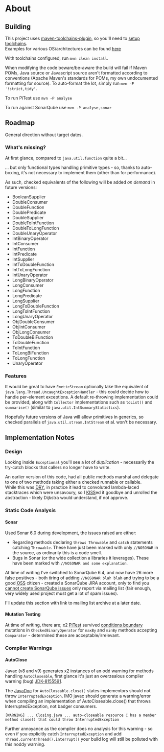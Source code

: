 # About

## Building 

This project uses [maven-toolchains-plugin][maven-toolchains-plugin], so you'll need to [setup toolchains][maven-toolchains-plugin-setup].  
Examples for various OS/architectures can be found [here][maven-central-earcam-toolchain] 

With toolchains configured, run `mvn clean install`.

When modifying the code beware/be-aware the build will fail if Maven POMs, Java source or Javascript source aren't formatted according to conventions (Apache 
Maven's standards for POMs, my own undocumented formatting for source).  To auto-format the lot, simply run `mvn -P '!strict,tidy'`.

To run PiTest use `mvn -P analyse`

To run against SonarQube use `mvn -P analyse,sonar`


## Roadmap

General direction without target dates.

### What's missing?

At first glance, compared to `java.util.function` quite a bit...  

... but only functional types handling primitive types - so, thanks to auto-boxing, it's not necessary to implement them (other than for performance).

As such, checked equivalents of the following will be added _on demand_ in future versions:

* BooleanSupplier
* DoubleConsumer
* DoubleFunction
* DoublePredicate
* DoubleSupplier
* DoubleToIntFunction
* DoubleToLongFunction
* DoubleUnaryOperator
* IntBinaryOperator
* IntConsumer
* IntFunction
* IntPredicate
* IntSupplier
* IntToDoubleFunction
* IntToLongFunction
* IntUnaryOperator
* LongBinaryOperator
* LongConsumer
* LongFunction
* LongPredicate
* LongSupplier
* LongToDoubleFunction
* LongToIntFunction
* LongUnaryOperator
* ObjDoubleConsumer
* ObjIntConsumer
* ObjLongConsumer
* ToDoubleBiFunction
* ToDoubleFunction
* ToIntFunction
* ToLongBiFunction
* ToLongFunction
* UnaryOperator


### Features

It would be great to have `EmeticStream` optionally take the equivalent of `java.lang.Thread.UncaughtExceptionHandler` - this could decide
how to handle per-element exceptions.  A default re-throwing implementation could be provided, along with `Collector` implementations such as `toList()` and `summarise()` (similar to `java.util.IntSummaryStatistics`).

Hopefully future versions of Java will allow primitives in generics, so checked parallels of `java.util.stream.IntStream` et al. won't be necessary. 



## Implementation Notes

### Design

Looking inside `Exceptional` you'll see a lot of _duplication_ - necessarily the try-catch blocks that callers no longer have to write.

An earlier version of this code, had all public methods marshal and delegate to one of two methods taking either a checked runnable or callable.  
While this was [DRY](https://en.wikipedia.org/wiki/Don%27t_repeat_yourself), in practice it lead to convoluted lambda-laced stacktraces which were unsavoury, 
so I [KISS](https://en.wikipedia.org/wiki/KISS_principle)ed it goodbye and unrolled the abstraction - likely Dijkstra would understand, if not approve.


### Static Code Analysis 

#### Sonar

Used Sonar 6.0 during development, the issues raised are either:

* Regarding methods declaring `throws Throwable` and `catch` statements catching `Throwable`.  These have just been marked with only `//NOSONAR` in the source, as ordinarily this is a code smell.
* Bugs in Sonar (or the wide collection a libraries it leverages).  These have been marked with `//NOSONAR and some explanation`.

At time of writing I've switched to SonarQube 6.4, and now have 26 more false positives - both tiring of adding `//NOSONAR blah blah` and trying to be a good <abbr title="Open-Source Software">OSS</abbr> citizen - created a SonarQube JIRA account,
only to find you [cannot create SonarQube issues](http://sonarqube-archive.15.x6.nabble.com/How-to-create-Jira-issues-td5034356.html) only report via mailing list (fair enough, very widely used project must 
get a lot of spam issues).

I'll update this section with link to mailing list archive at a later date.

#### Mutation Testing

At time of writing, there are; x2 [PiTest](http://pitest.org) survived [conditions boundary](http://pitest.org/quickstart/mutators/#CONDITIONALS_BOUNDARY) mutations 
in `CheckedBinaryOperator` for `maxBy` and `minBy` methods accepting `Comparator` - determined these are acceptable/irrelevant. 


### Compiler Warnings

#### AutoClose

Javac (v8 and v9) generates x2 instances of an odd warning for methods handling `AutoCloseable`, first glance it's just an overzealous compiler warning (bug) [JDK-8155591](https://bugs.openjdk.java.net/browse/JDK-8155591).

The [JavaDoc](https://docs.oracle.com/javase/8/docs/api/java/lang/AutoCloseable.html#close--) for `AutoCloseable.close()` states implementors should not throw `InterruptedException`. 
IMO javac should generate a warning/error when compiling an implementation of AutoCloseable.close() that throws InterruptedException, not badger consumers.

	[WARNING] ... Closing.java ... auto-closeable resource C has a member method close() that could throw InterruptedException

Further annoyance as the compiler does no analysis for this warning - so even if you explicitly catch `InterruptedException` and add `Thread.currentThread().interrupt()` your build log will still be polluted with this noddy warning.




[maven-toolchains-plugin]: http://maven.apache.org/plugins/maven-toolchains-plugin/
[maven-toolchains-plugin-setup]: https://maven.apache.org/guides/mini/guide-using-toolchains.html
[maven-central-earcam-toolchain]: http://search.maven.org/#search%7Cga%7C1%7Ca%3A%22io.earcam.maven.toolchain%22